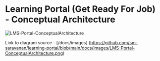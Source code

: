 #  Learning Portal (Get Ready For Job)  - Conceptual Architecture

![LMS-Portal-ConceptualArchitecture](https://user-images.githubusercontent.com/31183377/100175840-2591fe00-2e9d-11eb-8976-a15ef79bf185.png)

Link to diagram source -  [/docs/images] (https://github.com/sm-saravanan/learning-portal/blob/main/docs/images/LMS-Portal-ConceptualArchitecture.png)
